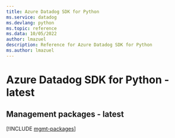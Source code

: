 ```yaml
---
title: Azure Datadog SDK for Python
ms.service: datadog
ms.devlang: python
ms.topic: reference
ms.data: 10/05/2022
author: lmazuel
description: Reference for Azure Datadog SDK for Python
ms.author: lmazuel
---
```

# Azure Datadog SDK for Python - latest

## Management packages - latest
[!INCLUDE [mgmt-packages](datadog-mgmt-index.md)]